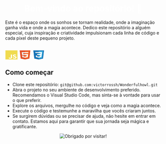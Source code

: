 <div align="center">
  <h1 style="color: white;">Bem-vindo ao repositório! 🚀</h1>
</div>

Este é o espaço onde os sonhos se tornam realidade, onde a imaginação ganha vida e onde a magia acontece. 
Dedico este repositório a alguém especial, cuja inspiração e criatividade impulsionam cada linha de código e cada pixel deste pequeno projeto.

<div style="display: inline_block"><br>
  <img align="center" alt="Mi-Js" height="30" width="40" src="https://raw.githubusercontent.com/devicons/devicon/master/icons/javascript/javascript-plain.svg">
  <img align="center" alt="Mi-HTML" height="30" width="40" src="https://raw.githubusercontent.com/devicons/devicon/master/icons/html5/html5-original.svg">
  <img align="center" alt="Mi-CSS" height="30" width="40" src="https://raw.githubusercontent.com/devicons/devicon/master/icons/css3/css3-original.svg">
</div>

## Como começar
<ul>
  <li>Clone este repositório: <code>git@github.com:victorrossh/Wonderfulhowl.git</code></li>

  <li>Abra o projeto no seu ambiente de desenvolvimento preferido. Recomendamos o Visual Studio Code, mas sinta-se à vontade para usar o que preferir.</li>

  <li>Explore os arquivos, mergulhe no código e veja como a magia acontece.</li>
  
  <li>Execute o código e testemunhe a maravilha que vocês criaram juntos.</li>

  <li>Se surgirem dúvidas ou se precisar de ajuda, não hesite em entrar em contato. Estamos aqui para garantir que sua jornada seja mágica e gratificante.</li>
</ul>

<div align="center">
  <img src="https://github.com/seu-usuario/seu-repositorio/raw/master/assets/thank-you.gif" alt="Obrigado por visitar!">
</div>